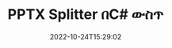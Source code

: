 ---
############################# Static ############################
layout: "auto-gen-merger"
date: 2022-10-24T15:29:02
draft: false
otherformats: vdx vsdm vsdx vssm vssx vstm vstx vsx vtx xlam xls xlsb xlsm xlsx xlt xltm

############################# Head ############################
head_title: "PPTXን በC# ውስጥ ወደ ብዙ ፋይሎች ተከፋፍል"
head_description: "የሰነዶች ውህደት ኤፒአይን በመጠቀም አንድ ነጠላ PPTX ፋይል በገጽ ቁጥሮች፣ የገጽ ክፍተቶች፣ አልፎ ተርፎም ወይም ያልተለመዱ ገጾችን ወደ ብዙ ፋይሎች ይከፋፍሉ።"

############################# Header ############################
title: "PPTX Splitter በC# ውስጥ"
description: "PPTXን በጥቂት የ.NET ኮድ መስመሮች ተከፍል።"
bg_image: "https://cms.admin.containerize.com/templates/aspose/App_Themes/V3/images/bg/header1.png"
bg_overlay: false
button:
    enable: true
    icon: "fas fa-arrow-down"
    label: "ነጻ ሙከራ ያውርዱ"
    link: "https://downloads.groupdocs.com/merger/net"

############################# SubMenu ############################
submenu:
    enable: true

    left:
        img_alt: "GroupDocs.Merger for .NET"
        image: "https://cms.admin.containerize.com/templates/groupdocs/images/product-logos/90x90-noborder/groupdocs-merger-net.png"
        product: "GroupDocs.Merger"
        platform: ".NET"

    middle:
        button:

            # button loop
            - link: "https://apireference.groupdocs.com/merger/net"
              text: "የኤፒአይ ማጣቀሻ"

            # button loop
            - link: "https://github.com/groupdocs-merger"
              text: "የኮድ ምሳሌዎች"

            # button loop
            - link: "https://products.groupdocs.app/merger/family"
              text: "የቀጥታ ማሳያዎች"

            # button loop
            - link: "https://purchase.groupdocs.com/pricing/merger/net"
              text: "የዋጋ አሰጣጥ"

    right:
        link_download: "https://downloads.groupdocs.com/merger"
        link_learn: "https://docs.groupdocs.com/merger/net"
        link_buy: "https://purchase.groupdocs.com"

############################# About ############################
about:
    enable: true
    title: "ስለ GroupDocs.Merger for .NET ኤፒአይ"
    content: |
        [GroupDocs.Merger for .NET](/am/merger/net/)) ቤተ-መጽሐፍት ፒዲኤፍ፣ ማይክሮሶፍት ኦፊስ (Word፣ Excel፣) ጨምሮ በተለያዩ የሰነድ ቅርጸቶች መካከል ደህንነቱ በተጠበቀ ሁኔታ ለመዋሃድ እና ለመከፋፈል ቀላል መፍትሄ ይሰጣል። PowerPoint፣ OneNote)፣ OpenDocument፣ HTML፣ ምስሎች እና ሌሎች በ.NET መተግበሪያዎች ውስጥ። የኮዱ ጥቂት መስመሮችን በማከል፣ እንደ ማንቀሳቀስ፣ ማስወገድ፣ ማሽከርከር፣ መለዋወጥ፣ ማውጣት ወይም በሰነዶቹ ውስጥ ያሉትን የገጾች አቅጣጫ መቀየር የመሳሰሉ በርካታ የሰነድ ስራዎችን ያከናውኑ። የሰነዶች ውህደት ኤፒአይ እንዲሁ የሰነድ ገጾችን በገጽ ላይ ያለውን የሰነድ አወቃቀሩን፣ ቅርጸቱን እና ይዘቱን ለመተንተን እንደ ምስል ቅድመ እይታን ይደግፋል።
        
        GroupDocs.Merger API የፋይል ክፍፍል ባህሪያትን ለሚፈልጉ የድርጅት መፍትሄዎች ትክክለኛ ምርጫ ነው። እነዚህ ኤፒአይዎች በሁሉም ዋና ስርዓተ ክወናዎች እና መድረኮች .NET Framework, .NET Standard, .NET Core, Monoን ጨምሮ በደንብ ይደገፋሉ።

############################# Steps ############################
steps:
    enable: true
    title_left: "PPTX የፋይል ገጾችን በ.NET ክፈል"
    content_left: |
        [GroupDocs.Merger for .NET](/am/merger/net/) ለC# ገንቢዎች አንድን ነጠላ PPTX ፋይል በመተግበር ወደ ብዙ የውጤት ፋይሎች መከፋፈል ቀላል ያደርገዋል። ጥቂት ቀላል ደረጃዎች.
        
        * **SplitOptions** በውጽአት ፋይሎች ዱካ ቅርጸት አስጀምር።
        * አዲስ የ **Merger** ይፍጠሩ እና የምንጭ ሰነድ መንገድን እንደ ግንበኛ መለኪያ ይለፉ።
        * የውጤት ሰነዶችን ለማስቀመጥ **Split** ይደውሉ እና **SplitOptions** ይለፉ።

    title_right: "የስርዓት መስፈርቶች"
    content_right: |
        GroupDocs.Merger for .NET ኤፒአይዎች በሁሉም ዋና መድረኮች እና ስርዓተ ክወናዎች ላይ ይደገፋሉ። ከዚህ በታች ያለውን ኮድ ከመተግበሩ በፊት፣ እባክዎ በስርዓትዎ ላይ የሚከተሉት ቅድመ ሁኔታዎች እንዳሉዎት ያረጋግጡ።

        * ስርዓተ ክወናዎች-ማይክሮሶፍት ዊንዶውስ ፣ ሊኑክስ ፣ ማክኦኤስ
        * የልማት አካባቢ፡ Visual Studio, Xamarin, MonoDevelop
        * ማዕቀፎች: .NET Framework, .NET Standard, .NET Core, Mono
        * የቅርብ ጊዜውን የGroupDocs.Merger for .NET ስሪት ከ[NuGet](https://www.nuget.org/packages/groupdocs.merger) ያውርዱ
         
    code: |
     {{% merger/additional-styles %}}
     {{< merger/code-merger title="የC# ምሳሌ ኮድን በመጠቀም PPTX ፋይሎችን እንዴት እንደሚከፋፈል">}}

        ```csharp    
        // GroupDocs.Merger APIን በመጠቀም PPTX ፋይልን ክፈሉ።
        string filePath = "input.pptx";
        string filePathOut = "output.pptx";

        // የSplitOptions ክፍልን በውጤት ፋይሎች ዱካ ቅርጸት አስጀምር
        SplitOptions splitOptions = new SplitOptions(filePathOut, new int[] { 3, 6, 8 });

        // የፈጣን ውህደት ከግቤት PPTX ሰነድ ጋር
        using (Merger merger = new Merger(filePath))
          {
            // የውጤት ሰነዶችን ለማስቀመጥ የስፕሊት ዘዴን ይደውሉ እና የSplitOptions ነገርን ይለፉ
            merger.Split(splitOptions);
          }
        ```
     {{< /merger/code-merger >}}

############################# Demos ############################
demos:
    enable: true
    title: "የቀጥታ ማሳያዎች - የተከፈለ PPTX ፋይል በመስመር ላይ"
    content: |
       የ[GroupDocs.Merger Live Demos](https://products.groupdocs.app/splitter/pptx) ድር ጣቢያን በመጎብኘት የPPTX ፋይል አሁኑኑ ይከፋፍሉ።
       የቀጥታ ማሳያው የሚከተሉት ጥቅሞች አሉት።
        
############################# About Formats ############################
about_formats:
    enable: true

############################# More Formats ############################
more_formats:
    enable: true
    title: "የሌሎች ቅርጸቶች ፋይል ተከፈለ"
    content: |
        የ.NET ሰነዶች ውህደት እና ኤፒአይ ለፋይል ቅርጸቶች እና ምስሎች። ከታች እንደተገለጸው አንዳንድ ታዋቂ የፋይል ቅርጸቶችን ከፋፍል።

############################# Back to top ###############################
back_to_top:
    enable: true
---